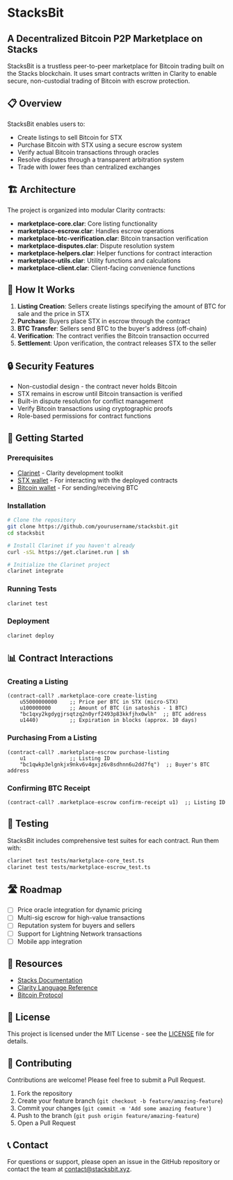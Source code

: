 # StacksBit

## A Decentralized Bitcoin P2P Marketplace on Stacks

StacksBit is a trustless peer-to-peer marketplace for Bitcoin trading built on the Stacks blockchain. It uses smart contracts written in Clarity to enable secure, non-custodial trading of Bitcoin with escrow protection.

## 📋 Overview

StacksBit enables users to:
- Create listings to sell Bitcoin for STX
- Purchase Bitcoin with STX using a secure escrow system
- Verify actual Bitcoin transactions through oracles
- Resolve disputes through a transparent arbitration system
- Trade with lower fees than centralized exchanges

## 🏗️ Architecture

The project is organized into modular Clarity contracts:

- **marketplace-core.clar**: Core listing functionality
- **marketplace-escrow.clar**: Handles escrow operations
- **marketplace-btc-verification.clar**: Bitcoin transaction verification
- **marketplace-disputes.clar**: Dispute resolution system
- **marketplace-helpers.clar**: Helper functions for contract interaction
- **marketplace-utils.clar**: Utility functions and calculations
- **marketplace-client.clar**: Client-facing convenience functions

## 🔄 How It Works

1. **Listing Creation**: Sellers create listings specifying the amount of BTC for sale and the price in STX
2. **Purchase**: Buyers place STX in escrow through the contract
3. **BTC Transfer**: Sellers send BTC to the buyer's address (off-chain)
4. **Verification**: The contract verifies the Bitcoin transaction occurred
5. **Settlement**: Upon verification, the contract releases STX to the seller

## 🔒 Security Features

- Non-custodial design - the contract never holds Bitcoin
- STX remains in escrow until Bitcoin transaction is verified
- Built-in dispute resolution for conflict management
- Verify Bitcoin transactions using cryptographic proofs
- Role-based permissions for contract functions

## 🚀 Getting Started

### Prerequisites

- [Clarinet](https://github.com/hirosystems/clarinet) - Clarity development toolkit
- [STX wallet](https://wallet.hiro.so/) - For interacting with the deployed contracts
- [Bitcoin wallet](https://bitcoin.org/en/choose-your-wallet) - For sending/receiving BTC

### Installation

```bash
# Clone the repository
git clone https://github.com/yourusername/stacksbit.git
cd stacksbit

# Install Clarinet if you haven't already
curl -sSL https://get.clarinet.run | sh

# Initialize the Clarinet project
clarinet integrate
```

### Running Tests

```bash
clarinet test
```

### Deployment

```bash
clarinet deploy
```

## 📊 Contract Interactions

### Creating a Listing

```clarity
(contract-call? .marketplace-core create-listing 
    u55000000000    ;; Price per BTC in STX (micro-STX)
    u100000000      ;; Amount of BTC (in satoshis - 1 BTC)
    "bc1qxy2kgdygjrsqtzq2n0yrf2493p83kkfjhx0wlh"  ;; BTC address
    u1440)          ;; Expiration in blocks (approx. 10 days)
```

### Purchasing From a Listing

```clarity
(contract-call? .marketplace-escrow purchase-listing
    u1              ;; Listing ID
    "bc1qwkp3elgnkjx9nkv6v4gxjz6v8sdhnn6u2dd7fq")  ;; Buyer's BTC address
```

### Confirming BTC Receipt

```clarity
(contract-call? .marketplace-escrow confirm-receipt u1)  ;; Listing ID
```

## 🧪 Testing

StacksBit includes comprehensive test suites for each contract. Run them with:

```bash
clarinet test tests/marketplace-core_test.ts
clarinet test tests/marketplace-escrow_test.ts
```

## 🛣️ Roadmap

- [ ] Price oracle integration for dynamic pricing
- [ ] Multi-sig escrow for high-value transactions
- [ ] Reputation system for buyers and sellers
- [ ] Support for Lightning Network transactions
- [ ] Mobile app integration

## 🔗 Resources

- [Stacks Documentation](https://docs.stacks.co/)
- [Clarity Language Reference](https://docs.stacks.co/docs/clarity/)
- [Bitcoin Protocol](https://developer.bitcoin.org/reference/)

## 📝 License

This project is licensed under the MIT License - see the [LICENSE](LICENSE) file for details.

## 👥 Contributing

Contributions are welcome! Please feel free to submit a Pull Request.

1. Fork the repository
2. Create your feature branch (`git checkout -b feature/amazing-feature`)
3. Commit your changes (`git commit -m 'Add some amazing feature'`)
4. Push to the branch (`git push origin feature/amazing-feature`)
5. Open a Pull Request

## 📞 Contact

For questions or support, please open an issue in the GitHub repository or contact the team at contact@stacksbit.xyz.
